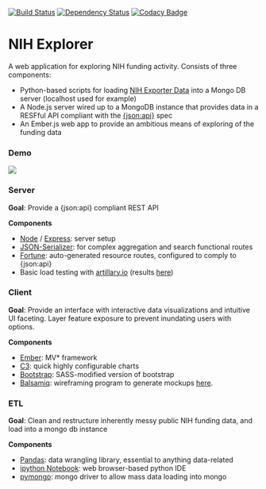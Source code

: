 [![Build Status](https://travis-ci.org/jsvg/nih-explorer.svg?branch=master)](https://travis-ci.org/jsvg/nih-explorer)
[![Dependency Status](https://gemnasium.com/badges/github.com/jsvg/nih-explorer.svg)](https://gemnasium.com/github.com/jsvg/nih-explorer)
[![Codacy Badge](https://api.codacy.com/project/badge/Grade/ab5f17f922864a5b99da9c455b3fa8a0)](https://www.codacy.com/app/vangiessen_julian/nih-explorer?utm_source=github.com&amp;utm_medium=referral&amp;utm_content=jsvg/nih-explorer&amp;utm_campaign=Badge_Grade)

# NIH Explorer

A web application for exploring NIH funding activity.
Consists of three components:
* Python-based scripts for loading [NIH Exporter Data](exporter.nih.gov) into a Mongo DB server (localhost used for example)
* A Node.js server wired up to a MongoDB instance that provides data in a RESFful API compliant with the [{json:api}](jsonapi.org) spec
* An Ember.js web app to provide an ambitious means of exploring of the funding data

### Demo
![](http://g.recordit.co/Gw4Lg54pUZ.gif)

### Server
__Goal__: Provide a {json:api} compliant REST API

__Components__
* [Node](https://nodejs.org/en/) / [Express](expressjs.com): server setup
* [JSON-Serializer](https://github.com/SeyZ/jsonapi-serializer): for complex aggregation and search functional routes
* [Fortune](fortunejs.com): auto-generated resource routes, configured to comply to {json:api}
* Basic load testing with [artillary.io](https://artillery.io) (results [here](http://htmlpreview.github.com/?https://github.com/jsvg/nih-explorer/blob/master/server/loadtest/report.html))

### Client
__Goal__: Provide an interface with interactive data visualizations and intuitive UI faceting. Layer feature exposure to prevent inundating users with options.

__Components__
* [Ember](http://emberjs.com/): MV* framework
* [C3](c3js.org): quick highly configurable charts
* [Bootstrap](https://github.com/twbs/bootstrap-sass): SASS-modified version of bootstrap
* [Balsamiq](https://balsamiq.com/): wireframing program to generate mockups [here](https://github.com/jsvg/nih-explorer/tree/master/wireframes).

### ETL
__Goal__: Clean and restructure inherently messy public NIH funding data, and load into a mongo db instance

__Components__
* [Pandas](http://pandas.pydata.org/): data wrangling library, essential to anything data-related
* [ipython Notebook](https://ipython.org/notebook.html): web browser-based python IDE
* [pymongo](https://api.mongodb.com/python/current/): mongo driver to allow mass data loading into mongo
